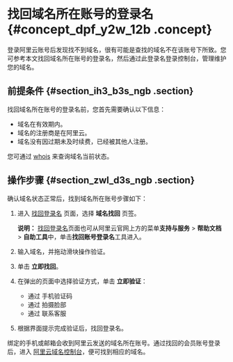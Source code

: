 # 找回域名所在账号的登录名 {#concept_dpf_y2w_12b .concept}

登录阿里云账号后发现找不到域名，很有可能是查找的域名不在该账号下所致。您可参考本文找回域名所在账号的登录名，然后通过此登录名登录控制台，管理维护您的域名。

## 前提条件 {#section_ih3_b3s_ngb .section}

找回域名所在账号的登录名前，您首先需要确认以下信息：

-   域名在有效期内。
-   域名的注册商是在阿里云。
-   域名没有因过期未及时续费，已经被其他人注册。

您可通过 [whois](http://whois.aliyun.com/) 来查询域名当前状态。

## 操作步骤 {#section_zwl_d3s_ngb .section}

确认域名状态正常后，找到域名所在账号步骤如下：

1.  进入 [找回登录名](https://account.aliyun.com/find_loginid/findLoginId.htm) 页面，选择 **域名找回** 页签。

    **说明：** [找回登录名](https://account.aliyun.com/find_loginid/findLoginId.htm)页面也可从阿里云官网上方的菜单**支持与服务** \> **帮助文档** \> **自助工具**中，单击**找回账号登录名**工具进入。

2.  输入域名，并拖动滑块操作验证。
3.  单击 **立即找回**。
4.  在弹出的页面中选择验证方式，单击 **立即验证**：
    -   通过 手机验证码
    -   通过 拍摄脸部
    -   通过 联系客服
5.  根据界面提示完成验证后，找回登录名。

绑定的手机或邮箱会收到阿里云发送的域名所在账号。通过找回的会员账号登录后，进入 [阿里云域名控制台](https://netcn.console.aliyun.com/core/domain/list)，便可找到相应的域名。

